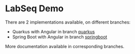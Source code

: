 # LabSeq Demo

There are 2 implementations available, on different branches:

- Quarkus with Angular in branch [quarkus](https://github.com/apeixinho/labseq-challenge/tree/quarkus)
- Spring Boot with Angular in branch [springboot](https://github.com/apeixinho/labseq-challenge/tree/springboot)

More documentation available in corresponding branches.
